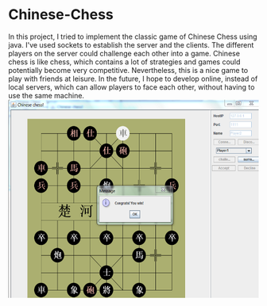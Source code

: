 # Chinese-Chess
In this project, I tried to implement the classic game of Chinese Chess using java. I've used sockets to establish the server and the clients. The different players on the server could challenge each other into a game. Chinese chess is like chess, which contains a lot of strategies and games could potentially become very competitive. Nevertheless, this is a nice game to play with friends at leisure. In the future, I hope to develop online, instead of local servers, which can allow players to face each other, without having to use the same machine.
![alt text](https://github.com/JesseMeng/Chinese-Chess/blob/master/demo.png)
